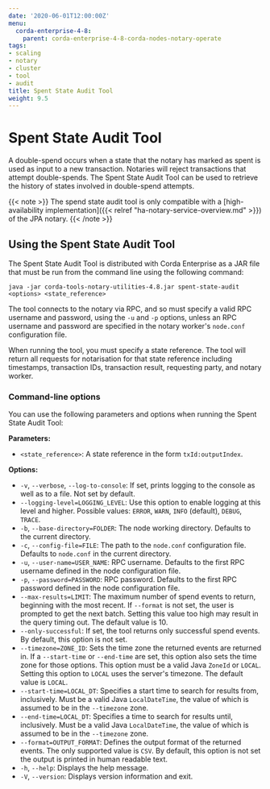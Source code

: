```yaml
---
date: '2020-06-01T12:00:00Z'
menu:
  corda-enterprise-4-8:
    parent: corda-enterprise-4-8-corda-nodes-notary-operate
tags:
- scaling
- notary
- cluster
- tool
- audit
title: Spent State Audit Tool
weight: 9.5
---
```


# Spent State Audit Tool

A double-spend occurs when a state that the notary has marked as spent is used as input to a new transaction. Notaries
will reject transactions that attempt double-spends. The Spent State Audit Tool can be used to retrieve the history of states
involved in double-spend attempts.

{{< note >}}
The spend state audit tool is only compatible with a [high-availability implementation]({{< relref "ha-notary-service-overview.md" >}}) of the JPA notary.
{{< /note >}}

## Using the Spent State Audit Tool

The Spent State Audit Tool is distributed with Corda Enterprise as a JAR file that must be run from the command line using the following command:

```
java -jar corda-tools-notary-utilities-4.8.jar spent-state-audit <options> <state_reference>
```

The tool connects to the notary via RPC, and so must specify a valid RPC username and password, using the `-u` and `-p` options, unless an RPC username and password are specified in the notary worker's `node.conf` configuration file.

When running the tool, you must specify a state reference. The tool will return all requests for notarisation for that state reference including timestamps, transaction IDs, transaction result, requesting party, and notary worker.

### Command-line options

You can use the following parameters and options when running the Spent State Audit Tool:

**Parameters:**

* `<state_reference>`: A state reference in the form `txId:outputIndex`.

**Options:**

* `-v`, `--verbose`, `--log-to-console`: If set, prints logging to the console as well as to a file. Not set by default.
* `--logging-level=LOGGING_LEVEL`: Use this option to enable logging at this level and higher. Possible values: `ERROR`, `WARN`, `INFO` (default), `DEBUG`, `TRACE`.
* `-b`, `--base-directory=FOLDER`: The node working directory. Defaults to the current directory.
* `-c`, `--config-file=FILE`: The path to the `node.conf` configuration file. Defaults to `node.conf` in the current directory.
* `-u`, `--user-name=USER_NAME`: RPC username. Defaults to the first RPC username defined in the node configuration file.
* `-p`, `--password=PASSWORD`: RPC password. Defaults to the first RPC password defined in the node configuration file.
* `--max-results=LIMIT`: The maximum number of spend events to return, beginning with the most recent. If `--format` is not set, the user is prompted to get the next batch. Setting this value too high may result in the query timing out. The default value is 10.
* `--only-successful`: If set, the tool returns only successful spend events. By default, this option is not set.
* `--timezone=ZONE_ID`: Sets the time zone the returned events are returned in. If a `--start-time` or `--end-time` are set, this option also sets the time zone for those options. This option must be a valid Java `ZoneId` or `LOCAL`. Setting this option to `LOCAL` uses the server's timezone. The default value is `LOCAL`.
* `--start-time=LOCAL_DT`: Specifies a start time to search for results from, inclusively. Must be a valid Java `LocalDateTime`, the value of which is assumed to be in the `--timezone` zone.
* `--end-time=LOCAL_DT`: Specifies a time to search for results until, inclusively. Must be a valid Java `LocalDateTime`, the value of which is assumed to be in the `--timezone` zone.
* `--format=OUTPUT_FORMAT`: Defines the output format of the returned events. The only supported value is `CSV`. By default, this option is not set the output is printed in human readable text.
* `-h`, `--help`: Displays the help message.
* `-V`, `--version`: Displays version information and exit.
